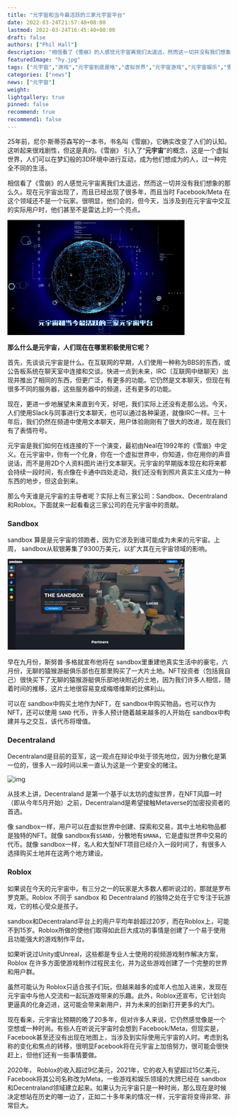 ```yaml
---
title: "元宇宙和当今最活跃的三家元宇宙平台"
date: 2022-03-24T21:57:40+08:00
lastmod: 2022-03-24T16:45:40+08:00
draft: false
authors: ["Phil Hall"]
description: "相信看了《雪崩》的人感觉元宇宙离我们太遥远，然而这一切并没有我们想象的那么久。现在元宇宙出现了，而且已经出现了很多年，而且当时 Facebook/Meta 在这个领域还不是一个玩家。很明显，他们会的，但今天，当涉及到在元宇宙中交互的实际用户时，他们甚至不是雷达上的一个亮点。"
featuredImage: "hy.jpg"
tags: ["元宇宙","游戏","元宇宙到底是啥","虚拟世界","元宇宙游戏","元宇宙娱乐","雪崩"]
categories: ["news"]
news: ["元宇宙"]
weight: 
lightgallery: true
pinned: false
recommend: true
recommend1: false
---
```



25年前，尼尔·斯蒂芬森写的一本书，书名叫《雪崩》，它确实改变了人们的认知。这听起来很戏剧性，但这是真的。《雪崩》 引入了“**元宇宙**”的概念，这是一个虚拟世界，人们可以在梦幻般的3D环境中进行互动，成为他们想成为的人，过一种完全不同的生活。

相信看了《雪崩》的人感觉元宇宙离我们太遥远，然而这一切并没有我们想象的那么久。现在元宇宙出现了，而且已经出现了很多年，而且当时 Facebook/Meta 在这个领域还不是一个玩家。很明显，他们会的，但今天，当涉及到在元宇宙中交互的实际用户时，他们甚至不是雷达上的一个亮点。

![元宇宙游戏](hy.jpg)



**那么什么是元宇宙，人们现在在哪里积极使用它呢？** 

首先，先谈谈元宇宙是什么。在互联网的早期，人们使用一种称为BBS的东西，或公告板系统在聊天室中连接和交谈。快进一点到未来，IRC（互联网中继聊天）出现并推出了相同的东西，但更广泛，有更多的功能。它仍然是文本聊天，但现在有很多不同的服务器，这些服务器中的频道，还有更多的功能。

现在，更进一步地展望未来直到今天，好吧，我们实际上还没有走那么远。今天，人们使用Slack与同事进行文本聊天，也可以通过各种渠道，就像IRC一样。三十年后，我们仍然在频道中使用文本聊天，用户体验刚刚有了很大的改进，现在我们有了表情符号。

元宇宙是我们如何在线连接的下一个演变，最初由Neal在1992年的《雪崩》中定义。在元宇宙中，你有一个化身，你在一个虚拟世界中，你知道，你在用你的声音说话，而不是用2D个人资料图片进行文本聊天。元宇宙的早期版本现在和将来都会持续一段时间，有点像在卡通中四处走动，我们还没有到照片真实主义成为一种东西的地步，但这会到来。

那么今天谁是元宇宙的主导者呢？实际上有三家公司：Sandbox、Decentraland和Roblox。下面就来一起看看这三家公司的在元宇宙中的贡献。

### Sandbox

sandbox 算是是元宇宙的领跑者，因为它涉及到谁可能成为未来的元宇宙。上周， sandbox从软银筹集了9300万美元，以扩大其在元宇宙领域的影响。

![元宇宙游戏](hyz.png)



早在九月份，斯努普·多格就宣布他将在 sandbox里重建他真实生活中的豪宅，六月份，无聊的猿猴游艇俱乐部也在那里购买了一大片土地。NFT投资者（包括我自己）很快买下了无聊的猿猴游艇俱乐部地块附近的土地，因为我们许多人相信，随着时间的推移，这片土地很容易变成梅塔维斯的比佛利山。

可以在 sandbox中购买土地作为NFT，在 sandbox中购买物品，也可以作为NFT，还可以使用 `SAND` 代币，许多人预计随着越来越多的人开始在 sandbox中构建并与之交互，该代币将增值。

### Decentraland

Decentraland是目前的亚军，这一观点在辩论中处于领先地位，因为分散化是第一位的，很多人一段时间以来一直认为这是一个更安全的赌注。

![img](https://pic1.zhimg.com/80/v2-e26dba8dfbf55d976fe9ec1e296abbd8_720w.jpg)



从技术上讲，Decentraland 是第一个基于以太坊的虚拟世界，在NFT风靡一时（即从今年5月开始）之前，Decentraland是希望接触Metaverse的加密投资者的首选。

像 sandbox一样，用户可以在虚拟世界中创建、探索和交易，其中土地和物品都是独特的NFT。就像 sandbox有`$SAND`，分散地有`$MANA`，它是虚拟世界中交易的代币。就像 sandbox一样，名人和大型NFT项目已经介入一段时间了，有很多人选择购买土地并在这两个地方建设。

### Roblox

如果说在今天的元宇宙中，有三分之一的玩家是大多数人都听说过的，那就是罗布罗克斯。Roblox 不同于 sandbox 和 Decentraland 的独特之处在于它专注于玩游戏，它的核心受众是孩子。

sandbox和Decentraland平台上的用户平均年龄超过20岁，而在Roblox上，可能不到15岁。Roblox所做的使他们取得如此巨大成功的事情是创建了一个易于使用且功能强大的游戏制作平台。

如果听说过Unity或Unreal，这些都是专业人士使用的视频游戏制作解决方案，Roblox 在许多方面使游戏制作过程民主化，并为这些游戏创建了一个完整的世界和用户群。

虽然可能认为 Roblox只适合孩子们玩，但越来越多的成年人也加入进来，发现在元宇宙中与他人交流和一起玩游戏带来的乐趣。此外，Roblox还宣布，它计划向更逼真的化身迈进，这可能会带来新用户，并为未来的创新打开更多的大门。

现在看来，元宇宙比预期的晚了20多年，但对许多人来说，它仍然感觉像是一个空想或一种时尚。有些人在听说元宇宙时会想到 Facebook/Meta，但现实是，Facebook甚至还没有出现在地图上，当涉及到实际使用元宇宙的人时。考虑到名称的变化和焦点的转移，很明显Facebook将在元宇宙上加倍努力，很可能会很快赶上，但他们还有一些事情要做。

2020年， Roblox的收入超过9亿美元，2021年，它的收入有望超过15亿美元，Facebook将其公司名称改为Meta，一些游戏和娱乐领域的大牌已经在 sandbox和Decentraland领域建立起来。如果认为元宇宙只是一种时尚，那么现在是时候决定想站在历史的哪一边了，正如二十多年来的情况一样，元宇宙将变得非常、非常巨大。